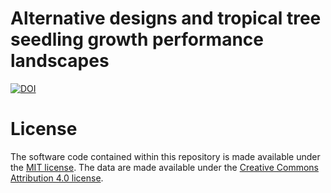 # Alternative designs and tropical tree seedling growth performance landscapes

[![DOI](https://zenodo.org/badge/DOI/10.5281/zenodo.3082302.svg)](https://doi.org/10.5281/zenodo.3082302)


# License
The software code contained within this repository is made available under the [MIT license](https://opensource.org/licenses/mit-license.php). The data are made available under the [Creative Commons Attribution 4.0 license](https://creativecommons.org/licenses/by/4.0/).
